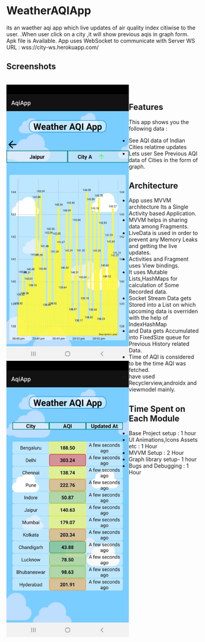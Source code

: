 # WeatherAQIApp
its an waether aqi app which live updates of air quality index citiwise to the user.
.When user click on a city ,it will show previous aqis in graph form.
Apk file is Available.
App uses WebSocket to communicate with Server
WS URL : wss://city-ws.herokuapp.com/

## Screenshots
<p>
  <br>
  <img src="./Screenshots/sc1.jpg" align="left" height="720" width="320" >
  <img src="./Screenshots/sc2.jpg" align="left" height="720" width="320" >
  <br>
</p>

## Features
This app shows you the following data :
- See AQI data of Indian Cities relatime updates
- Lets user See Previous AQI data of Cities in the form of graph.

## Architecture
- App uses MVVM architecture Its a Single Activity based Application.
- MVVM helps in sharing data among Fragments.
- LiveData is used in order to prevent any Memory Leaks and getting the live updates.
- Activities and Fragment uses View bindings.
- It uses Mutable Lists,HashMaps for calculation of Some Recorded data.
- Socket Stream Data gets Stored into a List on which upcoming data is overriden with the help of IndexHashMap
- and Data gets Accumulated into FixedSize queue for Previous History related Data.
- Time of AQI is considered to be the time AQI was fetched.
- have used Recyclerview,androidx and viewmodel mainly.


## Time Spent on Each Module
- Base Project setup : 1 hour
- UI Animations,Icons Assets etc : 1 Hour
- MVVM Setup : 2 Hour
- Graph library setup- 1 hour
- Bugs and Debugging  : 1 Hour



